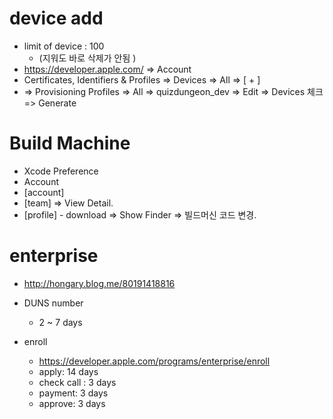 # device add
* limit of device : 100
  - (지워도 바로 삭제가 안됨 )
* https://developer.apple.com/ => Account
* Certificates, Identifiers & Profiles => Devices => All => [ + ]
* => Provisioning Profiles => All => quizdungeon_dev => Edit => Devices 체크 => Generate

# Build Machine
* Xcode Preference
* Account
* [account]
* [team] => View Detail.
* [profile] - download => Show Finder => 빌드머신 코드 변경.



# enterprise
* http://hongary.blog.me/80191418816

* DUNS number
  - 2 ~ 7 days
* enroll
  - https://developer.apple.com/programs/enterprise/enroll
  - apply: 14 days
  - check call : 3 days
  - payment: 3 days
  - approve: 3 days





